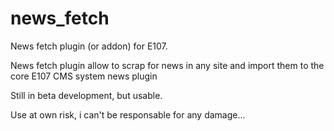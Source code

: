# news_fetch
News fetch plugin (or addon) for E107.

News fetch plugin allow to scrap for news in any site and import them to the core E107 CMS system news plugin

Still in beta development, but usable.

Use at own risk, i can't be responsable for any damage...
